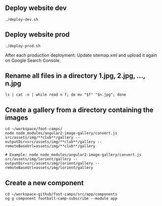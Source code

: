 ## Deploy website dev
```
./deploy-dev.sh
```

## Deploy website prod
```
./deploy-prod.sh
```
After each production deployment: Update sitemap.xml and upload it again on Google Search Console. 

## Rename all files in a directory 1.jpg, 2.jpg, ..., n.jpg
```
ls | cat -n | while read n f; do mv "$f" "$n.jpg"; done
```

## Create a gallery from a directory containing the images
```
cd ~/workspace/foot-camps/
node node_modules/angular2-image-gallery/convert.js src/assets/img/**club**/gallery --outputDir=src/assets/img/**club**/gallery --remoteBaseUrl=assets/img/**club**/gallery

# Example: node node_modules/angular2-image-gallery/convert.js src/assets/img/lorient/gallery --outputDir=src/assets/img/lorient/gallery --remoteBaseUrl=assets/img/lorient/gallery
```

## Create a new component
```
cd ~/workspace-github/foot-camps/src/app/components
ng g component football-camp-subscribe --module app
```
